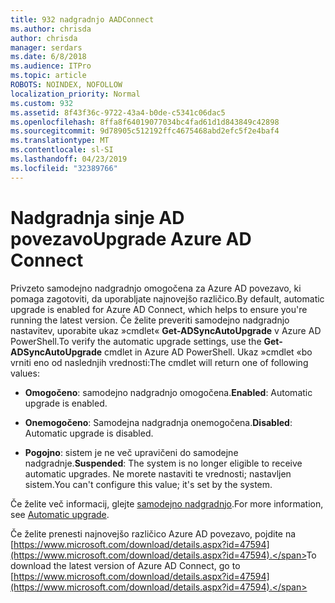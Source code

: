 ```yaml
---
title: 932 nadgradnjo AADConnect
ms.author: chrisda
author: chrisda
manager: serdars
ms.date: 6/8/2018
ms.audience: ITPro
ms.topic: article
ROBOTS: NOINDEX, NOFOLLOW
localization_priority: Normal
ms.custom: 932
ms.assetid: 8f43f36c-9722-43a4-b0de-c5341c06dac5
ms.openlocfilehash: 8ffa8f64019077034bc4fad61d1d843849c42898
ms.sourcegitcommit: 9d78905c512192ffc4675468abd2efc5f2e4baf4
ms.translationtype: MT
ms.contentlocale: sl-SI
ms.lasthandoff: 04/23/2019
ms.locfileid: "32389766"
---
```

# <a name="upgrade-azure-ad-connect"></a><span data-ttu-id="26c6b-102">Nadgradnja sinje AD povezavo</span><span class="sxs-lookup"><span data-stu-id="26c6b-102">Upgrade Azure AD Connect</span></span>

<span data-ttu-id="26c6b-103">Privzeto samodejno nadgradnjo omogočena za Azure AD povezavo, ki pomaga zagotoviti, da uporabljate najnovejšo različico.</span><span class="sxs-lookup"><span data-stu-id="26c6b-103">By default, automatic upgrade is enabled for Azure AD Connect, which helps to ensure you're running the latest version.</span></span> <span data-ttu-id="26c6b-104">Če želite preveriti samodejno nadgradnjo nastavitev, uporabite ukaz »cmdlet« **Get-ADSyncAutoUpgrade** v Azure AD PowerShell.</span><span class="sxs-lookup"><span data-stu-id="26c6b-104">To verify the automatic upgrade settings, use the **Get-ADSyncAutoUpgrade** cmdlet in Azure AD PowerShell.</span></span> <span data-ttu-id="26c6b-105">Ukaz »cmdlet «bo vrniti eno od naslednjih vrednosti:</span><span class="sxs-lookup"><span data-stu-id="26c6b-105">The cmdlet will return one of following values:</span></span> 

- <span data-ttu-id="26c6b-106">**Omogočeno**: samodejno nadgradnjo omogočena.</span><span class="sxs-lookup"><span data-stu-id="26c6b-106">**Enabled**: Automatic upgrade is enabled.</span></span>

- <span data-ttu-id="26c6b-107">**Onemogočeno**: Samodejna nadgradnja onemogočena.</span><span class="sxs-lookup"><span data-stu-id="26c6b-107">**Disabled**: Automatic upgrade is disabled.</span></span>

- <span data-ttu-id="26c6b-108">**Pogojno**: sistem je ne več upravičeni do samodejne nadgradnje.</span><span class="sxs-lookup"><span data-stu-id="26c6b-108">**Suspended**: The system is no longer eligible to receive automatic upgrades.</span></span> <span data-ttu-id="26c6b-109">Ne morete nastaviti te vrednosti; nastavljen sistem.</span><span class="sxs-lookup"><span data-stu-id="26c6b-109">You can't configure this value; it's set by the system.</span></span> 

<span data-ttu-id="26c6b-110">Če želite več informacij, glejte [samodejno nadgradnjo](https://docs.microsoft.com/azure/active-directory/connect/active-directory-aadconnect-feature-automatic-upgrade).</span><span class="sxs-lookup"><span data-stu-id="26c6b-110">For more information, see [Automatic upgrade](https://docs.microsoft.com/azure/active-directory/connect/active-directory-aadconnect-feature-automatic-upgrade).</span></span>

<span data-ttu-id="26c6b-111">Če želite prenesti najnovejšo različico Azure AD povezavo, pojdite na [https://www.microsoft.com/download/details.aspx?id=47594](https://www.microsoft.com/download/details.aspx?id=47594).</span><span class="sxs-lookup"><span data-stu-id="26c6b-111">To download the latest version of Azure AD Connect, go to [https://www.microsoft.com/download/details.aspx?id=47594](https://www.microsoft.com/download/details.aspx?id=47594).</span></span>
